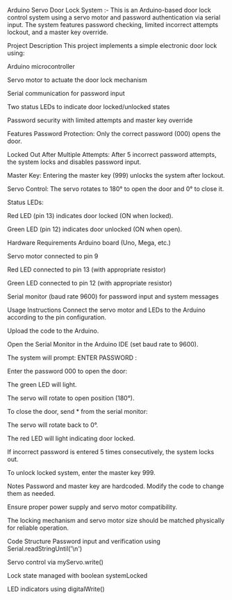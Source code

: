 Arduino Servo Door Lock System :-
This is an Arduino-based door lock control system using a servo motor and password authentication via serial input. The system features password checking, limited incorrect attempts lockout, and a master key override.

Project Description
This project implements a simple electronic door lock using:

Arduino microcontroller

Servo motor to actuate the door lock mechanism

Serial communication for password input

Two status LEDs to indicate door locked/unlocked states

Password security with limited attempts and master key override

Features
Password Protection: Only the correct password (000) opens the door.

Locked Out After Multiple Attempts: After 5 incorrect password attempts, the system locks and disables password input.

Master Key: Entering the master key (999) unlocks the system after lockout.

Servo Control: The servo rotates to 180° to open the door and 0° to close it.

Status LEDs:

Red LED (pin 13) indicates door locked (ON when locked).

Green LED (pin 12) indicates door unlocked (ON when open).

Hardware Requirements
Arduino board (Uno, Mega, etc.)

Servo motor connected to pin 9

Red LED connected to pin 13 (with appropriate resistor)

Green LED connected to pin 12 (with appropriate resistor)

Serial monitor (baud rate 9600) for password input and system messages

Usage Instructions
Connect the servo motor and LEDs to the Arduino according to the pin configuration.

Upload the code to the Arduino.

Open the Serial Monitor in the Arduino IDE (set baud rate to 9600).

The system will prompt: ENTER PASSWORD :

Enter the password 000 to open the door:

The green LED will light.

The servo will rotate to open position (180°).

To close the door, send * from the serial monitor:

The servo will rotate back to 0°.

The red LED will light indicating door locked.

If incorrect password is entered 5 times consecutively, the system locks out.

To unlock locked system, enter the master key 999.

Notes
Password and master key are hardcoded. Modify the code to change them as needed.

Ensure proper power supply and servo motor compatibility.

The locking mechanism and servo motor size should be matched physically for reliable operation.

Code Structure
Password input and verification using Serial.readStringUntil('\n')

Servo control via myServo.write()

Lock state managed with boolean systemLocked

LED indicators using digitalWrite()
